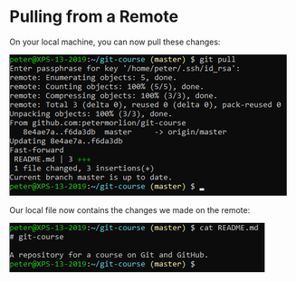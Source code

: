 # Pulling from a Remote

On your local machine, you can now pull these changes:

![Git pull](../../img/git-pull.png)

Our local file now contains the changes we made on the remote:
 
![Git pull results](../../img/git-pull-2.png)
